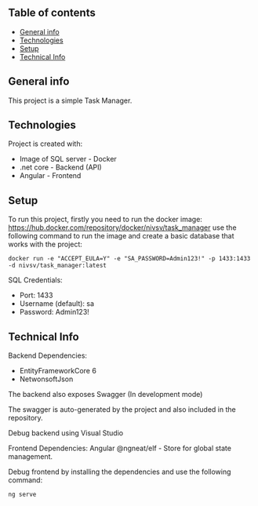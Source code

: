 ## Table of contents
* [General info](#general-info)
* [Technologies](#technologies)
* [Setup](#setup)
* [Technical Info](#technical-info)

## General info
This project is a simple Task Manager.
	
## Technologies
Project is created with:
* Image of SQL server - Docker
* .net core - Backend (API)
* Angular - Frontend
	
## Setup
To run this project, firstly you need to run the docker image:
https://hub.docker.com/repository/docker/nivsv/task_manager
use the following command to run the image and create a basic database that works with the project:
```
docker run -e "ACCEPT_EULA=Y" -e "SA_PASSWORD=Admin123!" -p 1433:1433 -d nivsv/task_manager:latest
```
SQL Credentials:
* Port: 1433
* Username (default): sa 
* Password: Admin123!

## Technical Info
Backend Dependencies:
* EntityFrameworkCore 6
* NetwonsoftJson

The backend also exposes Swagger (In development mode)

The swagger is auto-generated by the project and also included in the repository.

Debug backend using Visual Studio

Frontend Dependencies:
Angular
@ngneat/elf - Store for global state management.

Debug frontend by installing the dependencies and use the following command:
```
ng serve
```
